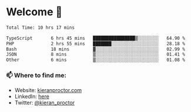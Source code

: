 # Welcome 🦘

<!--START_SECTION:waka-->

```txt
Total Time: 10 hrs 17 mins

TypeScript       6 hrs 45 mins   ████████████████▒░░░░░░░░   64.90 %
PHP              2 hrs 55 mins   ███████░░░░░░░░░░░░░░░░░░   28.18 %
Bash             18 mins         ▓░░░░░░░░░░░░░░░░░░░░░░░░   02.99 %
JSON             8 mins          ▒░░░░░░░░░░░░░░░░░░░░░░░░   01.41 %
Other            6 mins          ▒░░░░░░░░░░░░░░░░░░░░░░░░   01.08 %
```

<!--END_SECTION:waka-->

### 📫 Where to find me:

-   Website: [kieranproctor.com](https://kieranproctor.com/)
-   LinkedIn: [here](https://www.linkedin.com/in/kieran-proctor-086b5a159/)
-   Twitter: [@kieran_proctor](https://twitter.com/kieran_proctor)
